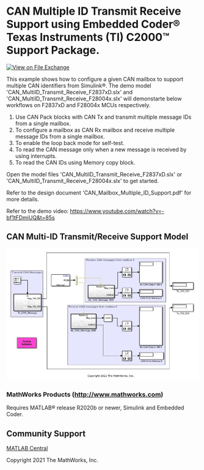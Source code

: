 # **CAN Multiple ID Transmit Receive Support using Embedded Coder® Texas Instruments (TI) C2000™ Support Package.**
<!-- This is the "Title of the contribution" that was approved during the Community Contribution Review Process --> 

[![View <File Exchange Title> on File Exchange](https://www.mathworks.com/matlabcentral/images/matlab-file-exchange.svg)](https://www.mathworks.com/matlabcentral/fileexchange/####-file-exchange-title)  
<!-- Add this icon to the README if this repo also appears on File Exchange via the "Connect to GitHub" feature --> 
This example shows how to configure a given CAN mailbox to support multiple CAN identifiers from Simulink®. The demo model 'CAN_MultiID_Transmit_Receive_F2837xD.slx' and 'CAN_MultiID_Transmit_Receive_F28004x.slx' will demonstarte below workflows on F2837xD and F28004x MCUs respectively.

1. Use CAN Pack blocks with CAN Tx and transmit multiple message IDs from a single mailbox.
2. To configure a mailbox as CAN Rx mailbox and receive multiple message IDs from a single mailbox.
3. To enable the loop back mode for self-test.
4. To read the CAN message only when a new message is received by using interrupts.
5. To read the CAN IDs using Memory copy block.

Open the model files 'CAN_MultiID_Transmit_Receive_F2837xD.slx' or 'CAN_MultiID_Transmit_Receive_F28004x.slx' to get started.

Refer to the design document 'CAN_Mailbox_Multiple_ID_Support.pdf' for more details.

Refer to the demo video: https://www.youtube.com/watch?v=-bf1tFDmiUQ&t=85s

<!--- If your project includes a visualation or any images or an App please include a screenshot in this README --->

## **CAN Multi-ID Transmit/Receive Support Model**
![](overview/CAN_Multi_ID.JPG) 

### MathWorks Products (http://www.mathworks.com)

Requires MATLAB® release R2020b or newer, Simulink and Embedded Coder.

## Community Support
[MATLAB Central](https://www.mathworks.com/matlabcentral)

Copyright 2021 The MathWorks, Inc.

